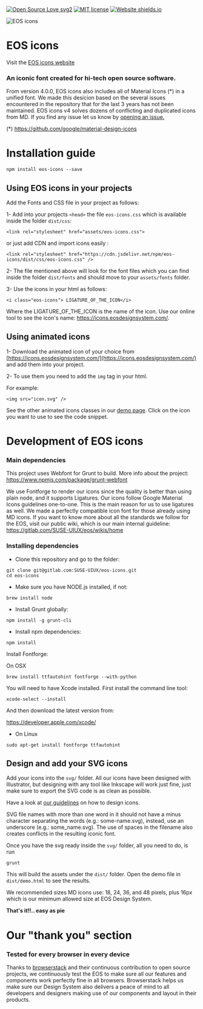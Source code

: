 [![Open Source Love svg2](https://badges.frapsoft.com/os/v2/open-source.svg?v=103)](https://github.com/ellerbrock/open-source-badges/)
[![MIT license](http://img.shields.io/badge/license-MIT-brightgreen.svg)](https://choosealicense.com/licenses/mit/)
[![Website shields.io](https://img.shields.io/website-up-down-green-red/http/shields.io.svg)](https://icons.eosdesignsystem.com)

![EOS icons](https://res.cloudinary.com/eosdesignsystem/image/upload/v1601287831/npm/eos-icons/npm-banner.jpg)

# EOS icons

Visit the [EOS icons website](https://icons.eosdesignsystem.com)

### An iconic font created for hi-tech open source software.

From version 4.0.0, EOS icons also includes all of Material Icons (\*) in a unified font.
We made this desicion based on the several issues encountered in the repository that for the last 3 years has not been maintained. EOS icons v4 solves dozens of conflicting and duplicated icons from MD. If you find any issue let us know by [opening an issue.](https://gitlab.com/SUSE-UIUX/eos-icons/issues/new?issue%5Bassignee_id%5D=&issue%5Bmilestone_id%5D=)

(\*) https://github.com/google/material-design-icons

# Installation guide

`npm install eos-icons --save`

## Using EOS icons in your projects

Add the Fonts and CSS file in your project as follows:

1- Add into your projects `<head>` the file `eos-icons.css` which is available inside the folder `dist/css`:

`<link rel="stylesheet" href="assets/eos-icons.css">`

or just add CDN and import icons easily :

`<link rel="stylesheet" href="https://cdn.jsdelivr.net/npm/eos-icons/dist/css/eos-icons.css" />`

2- The file mentioned above will look for the font files which you can find inside the folder `dist/fonts` and should move to your `assets/fonts` folder.

3- Use the icons in your html as follows:

```
<i class="eos-icons"> LIGATURE_OF_THE_ICON</i>
```

Where the LIGATURE_OF_THE_ICON is the name of the icon. Use our online tool to see the icon's name: https://icons.eosdesignsystem.com/.

## Using animated icons

1- Download the animated icon of your choice from [https://icons.eosdesignsystem.com/](https://icons.eosdesignsystem.com/) and add them into your project.

2- To use them you need to add the `img` tag in your html.

For example:

```
<img src="icon.svg" />
```

See the other animated icons classes in our [demo page](https://icons.eosdesignsystem.com/). Click on the icon you want to use to see the code snippet.

# Development of EOS icons

### Main dependencies

This project uses Webfont for Grunt to build. More info about the project: https://www.npmjs.com/package/grunt-webfont

We use Fontforge to render our icons since the quality is better than using plain node, and it supports Ligatures.
Our icons follow Google Material Icons guidelines one-to-one. This is the main reason for us to use ligatures as well. We made a perfectly compatible icon font for those already using MD icons.
If you want to know more about all the standards we follow for the EOS, visit our public wiki, which is our main internal guideline: https://gitlab.com/SUSE-UIUX/eos/wikis/home

### Installing dependencies

- Clone this repository and go to the folder:

```
git clone git@gitlab.com:SUSE-UIUX/eos-icons.git
cd eos-icons
```

- Make sure you have NODE.js installed, if not:

```
brew install node
```

- Install Grunt globally:

```
npm install -g grunt-cli
```

- Install npm dependencies:

```
npm install
```

Install Fontforge:

On OSX

```
brew install ttfautohint fontforge --with-python
```

You will need to have Xcode installed. First install the command line tool:

```
xcode-select --install
```

And then download the latest version from:

https://developer.apple.com/xcode/

- On Linux

```
sudo apt-get install fontforge ttfautohint
```

## Design and add your SVG icons

Add your icons into the `svg/` folder. All our icons have been designed with Illustrator, but designing with any tool like Inkscape will work just fine, just make sure to export the SVG code is as clean as possible.

Have a look at [our guidelines](https://gitlab.com/SUSE-UIUX/eos-icons/-/wikis/home#designing-new-icons-for-eos-icons) on how to design icons.

SVG file names with more than one word in it should not have a minus character separating the words (e.g.: some-name.svg), instead, use an underscore (e.g.: some_name.svg). The use of spaces in the filename also creates conflicts in the resulting iconic font.

Once you have the svg ready inside the `svg/` folder, all you need to do, is run

```
grunt
```

This will build the assets under the `dist/` folder. Open the demo file in `dist/demo.html` to see the results.

We recommended sizes MD icons use: 18, 24, 36, and 48 pixels, plus 16px which is our minimum allowed size at EOS Design System.

**That's it!!.. easy as pie**

# Our "thank you" section

### Tested for every browser in every device

Thanks to [browserstack](https://www.browserstack.com) and their continuous contribution to open source projects, we continuously test the EOS to make sure all our features and components work perfectly fine in all browsers.
Browserstack helps us make sure our Design System also delivers a peace of mind to all developers and designers making use of our components and layout in their products.
